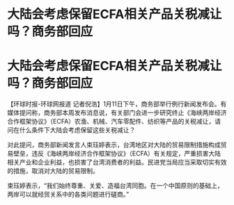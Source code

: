 # 大陆会考虑保留ECFA相关产品关税减让吗？商务部回应

# 大陆会考虑保留ECFA相关产品关税减让吗？商务部回应

【环球时报-环球网报道
记者倪浩】1月11日下午，商务部举行例行新闻发布会。有媒体提问称，商务部本周发布消息说，有关部门会进一步研究终止《海峡两岸经济合作框架协议》（ECFA）农渔、机械、汽车零配件、纺织等产品的关税减让，请问在什么条件下大陆会考虑保留这些关税减让？

对此提问，商务部新闻发言人束珏婷表示，台湾地区对大陆的贸易限制措施构成贸易壁垒，违反《海峡两岸经济合作框架协议》（ECFA）有关规定，严重损害大陆相关产业和企业利益，也损害了台湾消费者的利益。民进党当局应当采取切实有效的措施，取消对大陆的贸易限制。

束珏婷表示，“我们始终尊重、关爱、造福台湾同胞。在一个中国原则的基础上，两岸可以就经贸关系中的各类问题进行磋商。”


